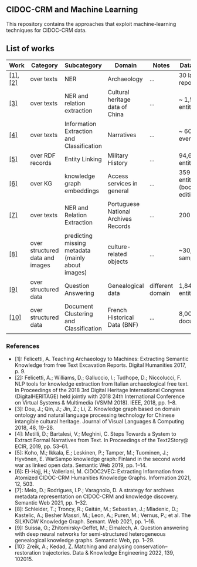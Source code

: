 ## CIDOC-CRM and Machine Learning

This repository contains the approaches  that exploit machine-learning techniques for CIDOC-CRM data. 

## List of works

| Work  | Category | Subcategory | Domain | Notes | Data used |
|---|---|---|---|---|---|
| <a href="#ref-1">[1]</a>, <a href="#ref-2">[2]</a> | over texts | NER | Archaeology | ... | 30 large reports |
| <a href="#ref-3">[3]</a> | over texts | NER and relation extraction | Cultural heritage data of China | ... | ~ 1,500 entities |
| <a href="#ref-4">[4]</a> | over texts | Information Extraction and Classification | Narratives | ... | ~ 600 events |
| <a href="#ref-5">[5]</a> | over RDF records | Entity Linking | Military History  | ... | 94,676 entities |
| <a href="#ref-6">[6]</a> | over KG | knowledge graph embeddings | Access services in general | ... | 359 entities (book editions) |
| <a href="#ref-7">[7]</a> | over texts | NER and Relation Extraction | Portuguese National Archives Records | ... | 200 texts |
| <a href="#ref-8">[8]</a> | over structured data and images | predicting missing metadata (mainly about images) | culture-related objects | ... | ~30,000 samples |
| <a href="#ref-9">[9]</a> | over structured data | Question Answering | Genealogical data | different domain | 1,847,224 entities |
| <a href="#ref-10">[10]</a> | over structured data | Document Clustering and Classification | French Historical Data (BNF) | ... | 8,000 documents |

### References

<ul>
  <li id="ref-1">
    [1]: Felicetti, A. Teaching Archaeology to Machines: Extracting Semantic Knowledge from free Text Excavation Reports. Digital Humanities 2017, p. 9.
  </li>
  <li id="ref-2">
    [2]: Felicetti, A.; Williams, D.; Galluccio, I.; Tudhope, D.; Niccolucci, F. NLP tools for knowledge extraction from Italian archaeological free text. In Proceedings of the 2018 3rd Digital Heritage International Congress (DigitalHERITAGE) held jointly with 2018 24th International Conference on Virtual Systems & Multimedia (VSMM 2018). IEEE, 2018, pp. 1–8.
  </li>
  <li id="ref-3">
    [3]: Dou, J.; Qin, J.; Jin, Z.; Li, Z. Knowledge graph based on domain ontology and natural language processing technology for Chinese intangible cultural heritage. Journal of Visual Languages & Computing 2018, 48, 19–28.
  </li>
  <li id="ref-4">
    [4]: Metilli, D.; Bartalesi, V.; Meghini, C. Steps Towards a System to Extract Formal Narratives from Text. In Proceedings of the Text2Story@ ECIR, 2019, pp. 53–61.
  </li>
  <li id="ref-5">
    [5]: Koho, M.; Ikkala, E.; Leskinen, P.; Tamper, M.; Tuominen, J.; Hyvönen, E. WarSampo knowledge graph: Finland in the second world war as linked open data. Semantic Web 2019, pp. 1–14.
  </li>
  <li id="ref-6">
    [6]: El-Hajj, H.; Valleriani, M. CIDOC2VEC: Extracting Information from Atomized CIDOC-CRM Humanities Knowledge Graphs. Information 2021, 12, 503.
  </li>
  <li id="ref-7">
    [7]: Melo, D.; Rodrigues, I.P.; Varagnolo, D. A strategy for archives metadata representation on CIDOC-CRM and knowledge discovery. Semantic Web 2021, pp. 1–32.
  </li>
  <li id="ref-8">
    [8]: Schleider, T.; Troncy, R.; Gaitán, M.; Sebastian, J.; Mladenic, D.; Kastelic, A.; Besher Massri, M.; Leon, A.; Puren, M.; Vernus, P.; et al. The SILKNOW Knowledge Graph. Semant. Web 2021, pp. 1–16.
  </li>
  <li id="ref-9">
    [9]: Suissa, O.; Zhitomirsky-Geffet, M.; Elmalech, A. Question answering with deep neural networks for semi-structured heterogeneous genealogical knowledge graphs. Semantic Web, pp. 1–29.
  </li>
  <li id="ref-10">
    [10]: Zreik, A.; Kedad, Z. Matching and analysing conservation–restoration trajectories. Data & Knowledge Engineering 2022, 139, 102015.
  </li>
</ul>
